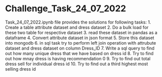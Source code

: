 # Challenge_Task_24_07_2022
Task_24_07_2022.ipynb file provides the solutions for following tasks:
    1. Create a  table attribute dataset and dress dataset
    2. Do a bulk load for these two table for respective dataset 
    3. read these dataset in pandas as a dataframe 
    4. Convert attribute dataset in json format 
    5. Store this dataset into mongodb
    6. in sql task try to perform left join operation with attrubute dataset and dress dataset on column Dress_ID
    7. Write a sql query to find out how many unique dress that we have based on dress id 
    8. Try to find out how mnay dress is having recommendation 0
    9. Try to find out total dress sell for individual dress id 
    10. Try to find out a third highest most selling dress id 
